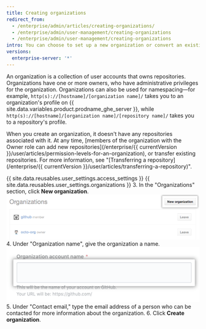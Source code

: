 ```yaml
---
title: Creating organizations
redirect_from:
  - /enterprise/admin/articles/creating-organizations/
  - /enterprise/admin/user-management/creating-organizations
  - /enterprise/admin/user-management/creating-organizations
intro: You can choose to set up a new organization or convert an existing personal account into an organization.
versions:
  enterprise-server: '*'
---
```


An organization is a collection of user accounts that owns repositories. Organizations have one or more owners, who have administrative privileges for the organization. Organizations can also be used for namespacing—for example, `http(s)://[hostname]/[organization name]/` takes you to an organization's profile on {{ site.data.variables.product.prodname_ghe_server }}, while `http(s)://[hostname]/[organization name]/[repository name]/` takes you to a repository's profile.

When you create an organization, it doesn't have any repositories associated with it. At any time, [members of the organization with the Owner role can add new repositories](/enterprise/{{ currentVersion }}/user/articles/permission-levels-for-an-organization), or transfer existing repositories. For more information, see "[Transferring a repository](/enterprise/{{ currentVersion }}/user/articles/transferring-a-repository)".

{{ site.data.reusables.user_settings.access_settings }}
{{ site.data.reusables.user_settings.organizations }}
3. In the "Organizations" section, click **New organization**. ![New organization button](/assets/images/help/settings/new-org-button.png)
4. Under "Organization name", give the organization a name. ![New organization name](/assets/images/help/organizations/new-org-name.png)
5. Under "Contact email," type the email address of a person who can be contacted for more information about the organization.
6. Click **Create organization**.
